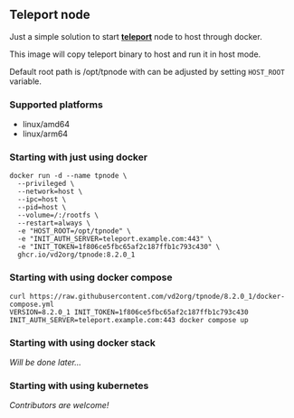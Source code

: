 Teleport node
-------------

Just a simple solution to start **[teleport](https://goteleport.com/)** node to host through docker.

This image will copy teleport binary to host and run it in host mode.

Default root path is /opt/tpnode with can be adjusted by setting `HOST_ROOT` variable.

### Supported platforms

* linux/amd64
* linux/arm64

### Starting with just using docker

```shell
docker run -d --name tpnode \
  --privileged \
  --network=host \
  --ipc=host \
  --pid=host \
  --volume=/:/rootfs \
  --restart=always \
  -e "HOST_ROOT=/opt/tpnode" \
  -e "INIT_AUTH_SERVER=teleport.example.com:443" \
  -e "INIT_TOKEN=1f806ce5fbc65af2c187ffb1c793c430" \
  ghcr.io/vd2org/tpnode:8.2.0_1
```

### Starting with using docker compose

```shell
curl https://raw.githubusercontent.com/vd2org/tpnode/8.2.0_1/docker-compose.yml
VERSION=8.2.0_1 INIT_TOKEN=1f806ce5fbc65af2c187ffb1c793c430 INIT_AUTH_SERVER=teleport.example.com:443 docker compose up
```

### Starting with using docker stack

_Will be done later..._

### Starting with using kubernetes

_Contributors are welcome!_
